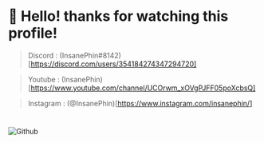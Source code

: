 # 👋 Hello! thanks for watching this profile!

> Discord : (InsanePhin#8142)[https://discord.com/users/354184274347294720]

> Youtube : (InsanePhin)[https://www.youtube.com/channel/UCOrwm_xOVgPJFF05poXcbsQ]

> Instagram : (@InsanePhin)[https://www.instagram.com/insanephin/]

#

![Github](https://github-readme-stats.vercel.app/api?username=InsanePhin&show_icons=true&theme=radical&include_all_commits=true&count_private=true)
